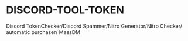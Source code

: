 # DISCORD-TOOL-TOKEN
Discord TokenChecker/Discord Spammer/Nitro Generator/Nitro Checker/ automatic purchaser/ MassDM
